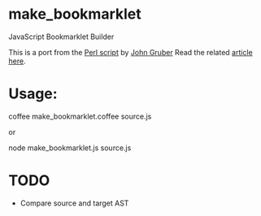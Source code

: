 # make_bookmarklet
JavaScript Bookmarklet Builder

This is a port from the [Perl script](https://gist.github.com/gruber/8658935) by [John Gruber](https://github.com/gruber)
Read the related [article here](http://daringfireball.net/2007/03/javascript_bookmarklet_builder).

# Usage:

coffee make_bookmarklet.coffee source.js

or

node make_bookmarklet.js source.js

# TODO
* Compare source and target AST
